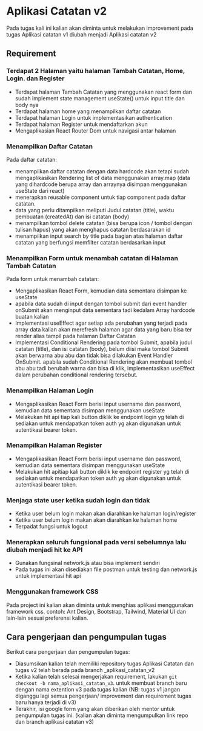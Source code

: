 # Aplikasi Catatan v2

Pada tugas kali ini kalian akan diminta untuk melakukan improvement pada tugas Aplikasi catatan v1 diubah menjadi Aplikasi catatan v2

## Requirement

### Terdapat 2 Halaman yaitu halaman Tambah Catatan, Home, Login. dan Register
- Terdapat halaman Tambah Catatan yang menggunakan react form dan sudah implement state management useState() untuk input title dan body nya
- Terdapat halaman home yang menampilkan daftar catatan
- Terdapat halaman Login untuk implementasikan authentication
- Terdapat halaman Register untuk mendaftarkan akun
- Mengaplikasian React Router Dom untuk navigasi antar halaman

### Menampilkan Daftar Catatan
Pada daftar catatan:
- menampilkan daftar catatan dengan data hardcode akan tetapi sudah mengaplikasikan Rendering list of data menggunakan array.map (data yang dihardcode berupa array dan arraynya disimpan menggunakan useState dari react)
- menerapkan reusable component untuk tiap component pada daftar catatan.
- data yang perlu ditampilkan meliputi Judul catatan (title), waktu pembuatan (createdAt) dan isi catatan (body)
- menampilkan tombol delete catatan (bisa berupa icon / tombol dengan tulisan hapus) yang akan menghapus catatan berdasarakan id
- menampilkan input search by title pada bagian atas halaman daftar catatan  yang berfungsi memfilter catatan berdasarkan input 

### Menampilkan Form untuk menambah catatan di Halaman Tambah Catatan
Pada form untuk menambah catatan: 
- Mengaplikasikan React Form, kemudian data sementara disimpan ke useState
- apabila data sudah di input dengan tombol submit dari event handler onSubmit akan menginput data sementara tadi kedalam Array hardcode buatan kalian
- Implementasi useEffect agar setiap ada perubahan yang terjadi pada array data kalian akan merefresh halaman agar data yang baru bisa ter render alias tampil pada halaman Daftar Catatan
- Implementasi Conditional Rendering pada tombol Submit, apabila judul catatan (title), dan isi catatan (body), belum diisi maka tombol Submit akan berwarna abu abu dan tidak bisa dilakukan Event Handler OnSubmit. apabila sudah Conditional Rendering akan membuat tombol abu abu tadi berubah warna dan bisa di klik, implementasikan useEffect dalam perubahan conditional rendering tersebut.

### Menampilkan Halaman Login
- Mengaplikasikan React Form berisi input username dan password, kemudian data sementara disimpan menggunakan useState
- Melakukan hit api tiap kali button diklik ke endpoint login yg telah di sediakan untuk mendapatkan token auth yg akan digunakan untuk autentikasi bearer token.
  
### Menampilkan Halaman Register
- Mengaplikasikan React Form berisi input username dan password, kemudian data sementara disimpan menggunakan useState
- Melakukan hit apitiap kali button diklik ke endpoint register yg telah di sediakan untuk mendapatkan token auth yg akan digunakan untuk autentikasi bearer token.

### Menjaga state user ketika sudah login dan tidak
- Ketika user belum login makan akan diarahkan ke halaman login/register
- Ketika user belum login makan akan diarahkan ke halaman home
- Terpadat fungsi untuk logout

### Menerapkan seluruh fungsional pada versi sebelumnya lalu diubah menjadi hit ke API
- Gunakan fungsinal network.js atau bisa implement sendiri
- Pada tugas ini akan disediakan file postman untuk testing dan network.js untuk implementasi hit api

### Menggunakan framework CSS
Pada project ini kalian akan diminta untuk menghias aplikasi menggunakan framework css.
contoh: Ant Design, Bootstrap, Tailwind, Material UI dan lain-lain sesuai preferensi kalian.

## Cara pengerjaan dan pengumpulan tugas
Berikut cara pengerjaan dan pengumpulan tugas:
- Diasumsikan kalian telah memiliki repository tugas Aplikasi Catatan dan tugas v2 telah berada pada branch <namakalian>_aplikasi_catatan_v2 
- Ketika kalian telah selesai mengerjakan requirement, lakukan `git checkout -b nama_aplikasi_catatan_v3`. untuk membuat branch baru dengan nama extention v3 pada tugas kalian (NB: tugas v1 jangan diganggu lagi semua pengerjaan/ improvement dan requirement tugas baru hanya terjadi di v3)
- Terakhir, isi google form yang akan diberikan oleh mentor untuk pengumpulan tugas ini. (kalian akan diminta mengumpulkan link repo dan branch aplikasi catatan v3)
